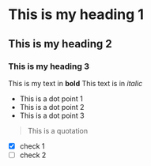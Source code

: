 # This is my heading 1
## This is my heading 2
### This is my heading 3

This is my text in __bold__
This text is in _italic_
- This is a dot point 1
- This is a dot point 2
- This is a dot point 3

> This is a quotation

 - [x] check 1
- [ ] check 2
